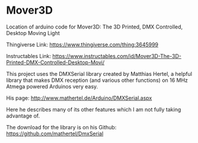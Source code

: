 # Mover3D
Location of arduino code for Mover3D: The 3D Printed, DMX Controlled, Desktop Moving Light

Thingiverse Link: https://www.thingiverse.com/thing:3645999

Instructables Link: https://www.instructables.com/id/Mover3D-The-3D-Printed-DMX-Controlled-Desktop-Movi/

This project uses the DMXSerial library created by Matthias Hertel, a helpful library that makes DMX reception (and various other functions) on 16 MHz Atmega powered Arduinos very easy.

His page: http://www.mathertel.de/Arduino/DMXSerial.aspx

Here he describes many of its other features which I am not fully taking advantage of. 

The download for the library is on his Github: https://github.com/mathertel/DmxSerial

